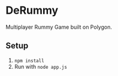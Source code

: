 # DeRummy
 Multiplayer Rummy Game built on Polygon.


## Setup

1. `npm install`
2. Run with ```node app.js```

